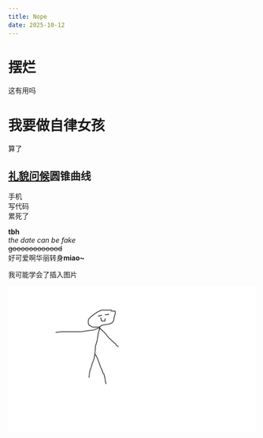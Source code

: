 ```yaml
---
title: Nope
date: 2025-10-12
---
```

<body>
 <h1>摆烂</h1>
 <p>这有用吗</p>
 <h1>我要做自律女孩</h1>
 <p>算了</p>
 <h2><u>礼貌问候</u>圆锥曲线</h2>
 <p>手机<br>写代码<br>累死了</p>
 <p><b>tbh</b><br><i>the date can be fake</i><br><s>goooooooooood</s><br>好可爱啊华丽转身<b>miao~</b></p>
 <p>我可能学会了插入图片</p><img src="https://raw.githubusercontent.com/vqcx/miao/main/_posts/picture/test.png">
</body>
